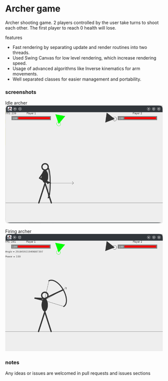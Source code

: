 # Archer game
Archer shooting game. 2 players controlled by the user take turns to shoot each other.
The first player to reach 0 health will lose.

features
- Fast rendering by separating update and render routines into two threads.
- Used Swing Canvas for low level rendering, which increase rendering speed.
- Usage of advanced algorithms like Inverse kinematics for arm movements.
- Well separated classes for easier management and portability.

### screenshots
Idle archer
![idle archer 1](./screenshot/idle_shooting.png)

Firing archer
![firing archer 1](./screenshot/firing_archer.png)

### notes
Any ideas or issues are welcomed in pull requests and issues sections